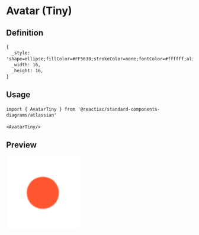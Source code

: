 # Avatar (Tiny)

## Definition

```
{
  _style: 'shape=ellipse;fillColor=#FF5630;strokeColor=none;fontColor=#ffffff;align=center;verticalAlign=middle;whiteSpace=wrap;fontSize=10;fontStyle=1;html=1;sketch=0;',
  _width: 16,
  _height: 16,
}
```

## Usage

```
import { AvatarTiny } from '@reactiac/standard-components-diagrams/atlassian'

<AvatarTiny/>
```

## Preview

<img src="./avatar-tiny.png" width="200"/>
